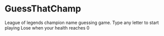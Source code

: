 # GuessThatChamp
League of legends champion name guessing game.
Type any letter to start playing
Lose when your health reaches 0
